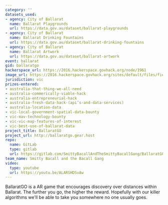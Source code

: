 ```yaml
---
category: ''
datasets_used:
- agency: City of Ballarat
  name: Ballarat Playgrounds
  url: https://data.gov.au/dataset/ballarat-playgrounds
- agency: City of Ballarat
  name: Ballarat Drinking Fountains
  url: https://data.gov.au/dataset/ballarat-drinking-fountains
- agency: City of Ballarat
  name: Ballarat Artwork
  url: https://data.gov.au/dataset/ballarat-artwork
event: ballarat
gid: ballaratgo
hackerspace_url: https://2016.hackerspace.govhack.org/node/1961
image_url: https://2016.hackerspace.govhack.org/sites/default/files/field/image/2016-07-30.png
jurisdiction: vic
prizes-entered:
- australia-that-thing-we-all-need
- australia-commerically-viable-hack
- australia-entrepreneurial-hack
- australia-fresh-data-hack-(api’s-and-data-services)
- australia-location-data
- vic-local-government-spatial-data-bounty
- vic-mav-technology-bounty
- vic-vic-map-features-of-interest
- vic-best-use-of-ballarat-data
project_title: BallaratGO
project_url: http://ballaratgo.gear.host
repo:
  name: GitLab
  type: gitlab
  url: https://gitlab.com/SmittyBacallAndTheSmittyBacallGang/BallaratGO
team_name: Smitty Bacall and the Bacall Gang
video:
  type: youtube
  url: https://youtu.be/ALARSHDSvAw
---
```


BallaratGO is a AR game that encourages discovery over distances within Ballarat.
The further you go, the higher the reward.
Hopefully with our killer algorithms we'll be able to take you somewhere no one usually goes.